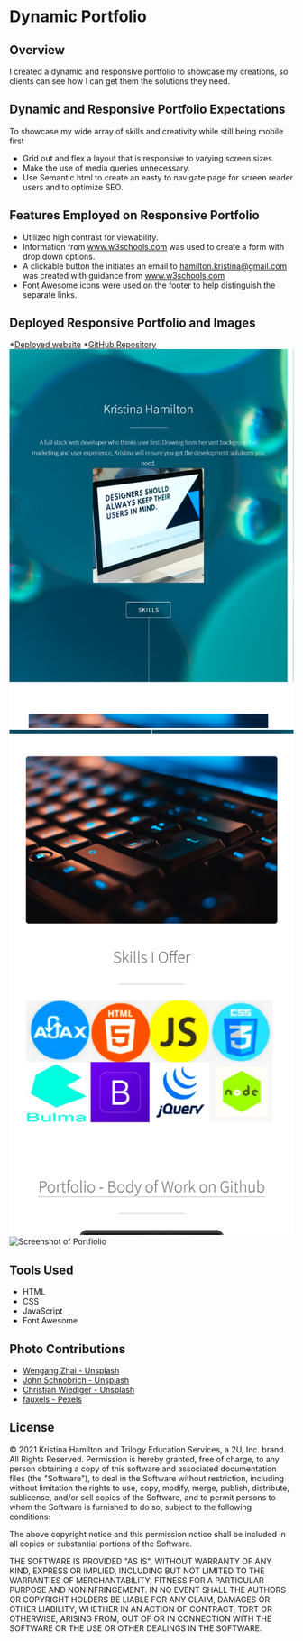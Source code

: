 # Dynamic Portfolio

## Overview

I created a dynamic and responsive portfolio to showcase my creations, so clients can see how I can get them the
solutions they need.

## Dynamic and Responsive Portfolio Expectations

To showcase my wide array of skills and creativity while still being mobile first

- Grid out and flex a layout that is responsive to varying screen sizes.
- Make the use of media queries unnecessary.
- Use Semantic html to create an easty to navigate page for screen reader users and to optimize SEO.

## Features Employed on Responsive Portfolio

- Utilized high contrast for viewability.
- Information from www.w3schools.com was used to create a form with drop down options.
- A clickable button the initiates an email to hamilton.kristina@gmail.com was created with guidance from
  www.w3schools.com
- Font Awesome icons were used on the footer to help distinguish the separate links.

## Deployed Responsive Portfolio and Images

\*[Deployed website](https://kay0s.github.io/Dynamic-Portfolio/) \*[GitHub Repository](https://github.com/Kay0s/Dynamic-Portfolio)
![Screenshot of Index.html](/images/index.png) ![Screenshot of Skills](/images/skills.png)
![Screenshot of Portfiolio](/images/portfolio.png)

## Tools Used

- HTML
- CSS
- JavaScript
- Font Awesome

## Photo Contributions

- [Wengang Zhai - Unsplash](https://unsplash.com/photos/MJ_0PxIuquI)
- [John Schnobrich - Unsplash](https://unsplash.com/photos/FlPc9_VocJ4)
- [Christian Wiediger - Unsplash](https://unsplash.com/photos/WkfDrhxDMC8)
- [fauxels - Pexels](https://www.pexels.com/photo/people-inside-building-3184455/)

## License

© 2021 Kristina Hamilton and Trilogy Education Services, a 2U, Inc. brand. All Rights Reserved. Permission is hereby
granted, free of charge, to any person obtaining a copy of this software and associated documentation files (the
"Software"), to deal in the Software without restriction, including without limitation the rights to use, copy, modify,
merge, publish, distribute, sublicense, and/or sell copies of the Software, and to permit persons to whom the Software
is furnished to do so, subject to the following conditions:

The above copyright notice and this permission notice shall be included in all copies or substantial portions of the
Software.

THE SOFTWARE IS PROVIDED "AS IS", WITHOUT WARRANTY OF ANY KIND, EXPRESS OR IMPLIED, INCLUDING BUT NOT LIMITED TO THE
WARRANTIES OF MERCHANTABILITY, FITNESS FOR A PARTICULAR PURPOSE AND NONINFRINGEMENT. IN NO EVENT SHALL THE AUTHORS OR
COPYRIGHT HOLDERS BE LIABLE FOR ANY CLAIM, DAMAGES OR OTHER LIABILITY, WHETHER IN AN ACTION OF CONTRACT, TORT OR
OTHERWISE, ARISING FROM, OUT OF OR IN CONNECTION WITH THE SOFTWARE OR THE USE OR OTHER DEALINGS IN THE SOFTWARE.
